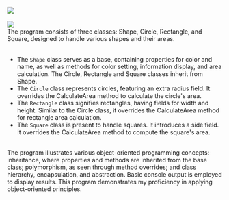 <picture><img src="https://img.shields.io/badge/SHAPE AREA CALCULATOR-purple?label=c-sharp"></picture><br>
<br>
<picture><img src="https://img.shields.io/badge/DESCRIPTION:-blue"></picture><br>
The program consists of three classes: Shape, Circle, Rectangle, and Square, designed to handle various shapes and their areas.<br>
<br>
* The `Shape` class serves as a base, containing properties for color and name, as well as methods for color setting, information display, and area calculation. The Circle, Rectangle and Square classes inherit from Shape.
* The `Circle` class represents circles, featuring an extra radius field. It overrides the CalculateArea method to calculate the circle's area.
* The `Rectangle` class signifies rectangles, having fields for width and height. Similar to the Circle class, it overrides the CalculateArea method for rectangle area calculation.
* The `Square` class is present to handle squares. It introduces a side field. It overrides the CalculateArea method to compute the square's area.<br>
<br>
The program illustrates various object-oriented programming concepts: inheritance, where properties and methods are inherited from the base class; polymorphism, as seen through method overrides; and class hierarchy, encapsulation, and abstraction. Basic console output is employed to display results. This program demonstrates my proficiency in applying object-oriented principles.
